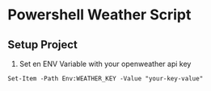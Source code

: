 # Powershell Weather Script


## Setup Project

1. Set en ENV Variable with your openweather api key

```
Set-Item -Path Env:WEATHER_KEY -Value "your-key-value"
```